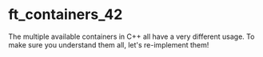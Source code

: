 # ft_containers_42
The multiple available containers in C++ all have a very different usage. To make sure you understand them all, let's re-implement them!
